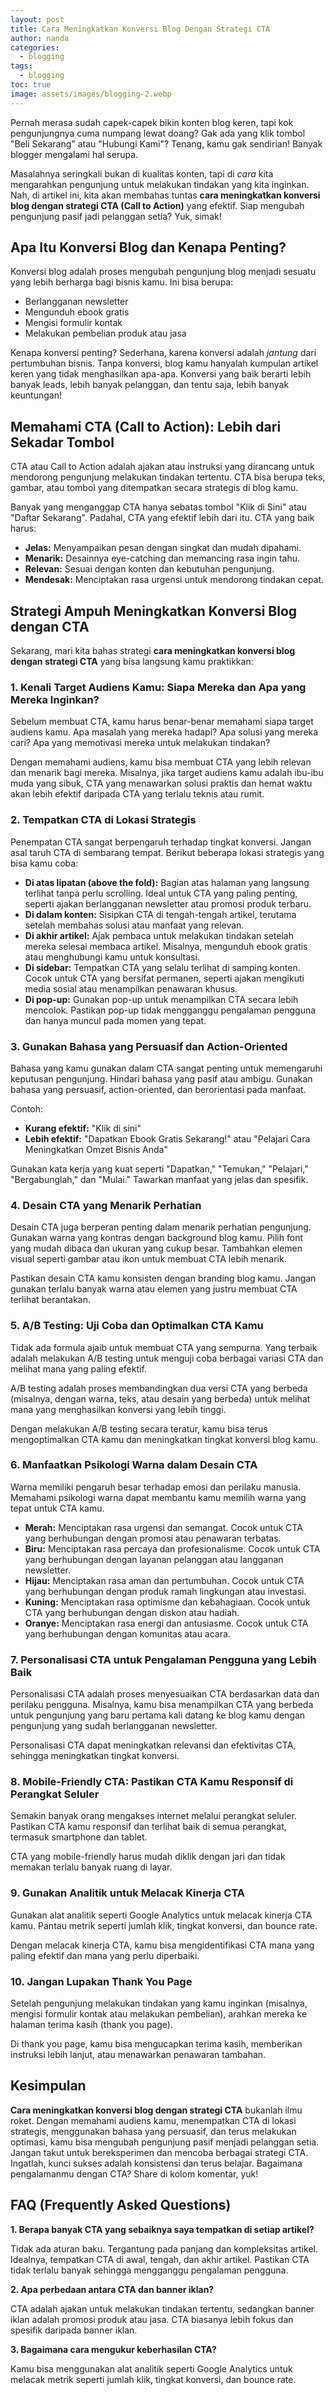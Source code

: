 ```yaml
---
layout: post
title: Cara Meningkatkan Konversi Blog Dengan Strategi CTA
author: nanda
categories:
  - blogging
tags:
  - blogging
toc: true
image: assets/images/blogging-2.webp
---
```



Pernah merasa sudah capek-capek bikin konten blog keren, tapi kok pengunjungnya cuma numpang lewat doang? Gak ada yang klik tombol "Beli Sekarang" atau "Hubungi Kami"? Tenang, kamu gak sendirian! Banyak blogger mengalami hal serupa.

Masalahnya seringkali bukan di kualitas konten, tapi di _cara_ kita mengarahkan pengunjung untuk melakukan tindakan yang kita inginkan. Nah, di artikel ini, kita akan membahas tuntas **cara meningkatkan konversi blog dengan strategi CTA (Call to Action)** yang efektif. Siap mengubah pengunjung pasif jadi pelanggan setia? Yuk, simak!

## Apa Itu Konversi Blog dan Kenapa Penting?

Konversi blog adalah proses mengubah pengunjung blog menjadi sesuatu yang lebih berharga bagi bisnis kamu. Ini bisa berupa:

- Berlangganan newsletter
- Mengunduh ebook gratis
- Mengisi formulir kontak
- Melakukan pembelian produk atau jasa

Kenapa konversi penting? Sederhana, karena konversi adalah _jantung_ dari pertumbuhan bisnis. Tanpa konversi, blog kamu hanyalah kumpulan artikel keren yang tidak menghasilkan apa-apa. Konversi yang baik berarti lebih banyak leads, lebih banyak pelanggan, dan tentu saja, lebih banyak keuntungan!

## Memahami CTA (Call to Action): Lebih dari Sekadar Tombol

CTA atau Call to Action adalah ajakan atau instruksi yang dirancang untuk mendorong pengunjung melakukan tindakan tertentu. CTA bisa berupa teks, gambar, atau tombol yang ditempatkan secara strategis di blog kamu.

Banyak yang menganggap CTA hanya sebatas tombol "Klik di Sini" atau "Daftar Sekarang". Padahal, CTA yang efektif lebih dari itu. CTA yang baik harus:

- **Jelas:** Menyampaikan pesan dengan singkat dan mudah dipahami.
- **Menarik:** Desainnya eye-catching dan memancing rasa ingin tahu.
- **Relevan:** Sesuai dengan konten dan kebutuhan pengunjung.
- **Mendesak:** Menciptakan rasa urgensi untuk mendorong tindakan cepat.

## Strategi Ampuh Meningkatkan Konversi Blog dengan CTA

Sekarang, mari kita bahas strategi **cara meningkatkan konversi blog dengan strategi CTA** yang bisa langsung kamu praktikkan:

### 1\. Kenali Target Audiens Kamu: Siapa Mereka dan Apa yang Mereka Inginkan?

Sebelum membuat CTA, kamu harus benar-benar memahami siapa target audiens kamu. Apa masalah yang mereka hadapi? Apa solusi yang mereka cari? Apa yang memotivasi mereka untuk melakukan tindakan?

Dengan memahami audiens, kamu bisa membuat CTA yang lebih relevan dan menarik bagi mereka. Misalnya, jika target audiens kamu adalah ibu-ibu muda yang sibuk, CTA yang menawarkan solusi praktis dan hemat waktu akan lebih efektif daripada CTA yang terlalu teknis atau rumit.

### 2\. Tempatkan CTA di Lokasi Strategis

Penempatan CTA sangat berpengaruh terhadap tingkat konversi. Jangan asal taruh CTA di sembarang tempat. Berikut beberapa lokasi strategis yang bisa kamu coba:

- **Di atas lipatan (above the fold):** Bagian atas halaman yang langsung terlihat tanpa perlu scrolling. Ideal untuk CTA yang paling penting, seperti ajakan berlangganan newsletter atau promosi produk terbaru.
- **Di dalam konten:** Sisipkan CTA di tengah-tengah artikel, terutama setelah membahas solusi atau manfaat yang relevan.
- **Di akhir artikel:** Ajak pembaca untuk melakukan tindakan setelah mereka selesai membaca artikel. Misalnya, mengunduh ebook gratis atau menghubungi kamu untuk konsultasi.
- **Di sidebar:** Tempatkan CTA yang selalu terlihat di samping konten. Cocok untuk CTA yang bersifat permanen, seperti ajakan mengikuti media sosial atau menampilkan penawaran khusus.
- **Di pop-up:** Gunakan pop-up untuk menampilkan CTA secara lebih mencolok. Pastikan pop-up tidak mengganggu pengalaman pengguna dan hanya muncul pada momen yang tepat.

### 3\. Gunakan Bahasa yang Persuasif dan Action-Oriented

Bahasa yang kamu gunakan dalam CTA sangat penting untuk memengaruhi keputusan pengunjung. Hindari bahasa yang pasif atau ambigu. Gunakan bahasa yang persuasif, action-oriented, dan berorientasi pada manfaat.

Contoh:

- **Kurang efektif:** "Klik di sini"
- **Lebih efektif:** "Dapatkan Ebook Gratis Sekarang!" atau "Pelajari Cara Meningkatkan Omzet Bisnis Anda"

Gunakan kata kerja yang kuat seperti "Dapatkan," "Temukan," "Pelajari," "Bergabunglah," dan "Mulai." Tawarkan manfaat yang jelas dan spesifik.

### 4\. Desain CTA yang Menarik Perhatian

Desain CTA juga berperan penting dalam menarik perhatian pengunjung. Gunakan warna yang kontras dengan background blog kamu. Pilih font yang mudah dibaca dan ukuran yang cukup besar. Tambahkan elemen visual seperti gambar atau ikon untuk membuat CTA lebih menarik.

Pastikan desain CTA kamu konsisten dengan branding blog kamu. Jangan gunakan terlalu banyak warna atau elemen yang justru membuat CTA terlihat berantakan.

### 5\. A/B Testing: Uji Coba dan Optimalkan CTA Kamu

Tidak ada formula ajaib untuk membuat CTA yang sempurna. Yang terbaik adalah melakukan A/B testing untuk menguji coba berbagai variasi CTA dan melihat mana yang paling efektif.

A/B testing adalah proses membandingkan dua versi CTA yang berbeda (misalnya, dengan warna, teks, atau desain yang berbeda) untuk melihat mana yang menghasilkan konversi yang lebih tinggi.

Dengan melakukan A/B testing secara teratur, kamu bisa terus mengoptimalkan CTA kamu dan meningkatkan tingkat konversi blog kamu.

### 6\. Manfaatkan Psikologi Warna dalam Desain CTA

Warna memiliki pengaruh besar terhadap emosi dan perilaku manusia. Memahami psikologi warna dapat membantu kamu memilih warna yang tepat untuk CTA kamu.

- **Merah:** Menciptakan rasa urgensi dan semangat. Cocok untuk CTA yang berhubungan dengan promosi atau penawaran terbatas.
- **Biru:** Menciptakan rasa percaya dan profesionalisme. Cocok untuk CTA yang berhubungan dengan layanan pelanggan atau langganan newsletter.
- **Hijau:** Menciptakan rasa aman dan pertumbuhan. Cocok untuk CTA yang berhubungan dengan produk ramah lingkungan atau investasi.
- **Kuning:** Menciptakan rasa optimisme dan kebahagiaan. Cocok untuk CTA yang berhubungan dengan diskon atau hadiah.
- **Oranye:** Menciptakan rasa energi dan antusiasme. Cocok untuk CTA yang berhubungan dengan komunitas atau acara.

### 7\. Personalisasi CTA untuk Pengalaman Pengguna yang Lebih Baik

Personalisasi CTA adalah proses menyesuaikan CTA berdasarkan data dan perilaku pengguna. Misalnya, kamu bisa menampilkan CTA yang berbeda untuk pengunjung yang baru pertama kali datang ke blog kamu dengan pengunjung yang sudah berlangganan newsletter.

Personalisasi CTA dapat meningkatkan relevansi dan efektivitas CTA, sehingga meningkatkan tingkat konversi.

### 8\. Mobile-Friendly CTA: Pastikan CTA Kamu Responsif di Perangkat Seluler

Semakin banyak orang mengakses internet melalui perangkat seluler. Pastikan CTA kamu responsif dan terlihat baik di semua perangkat, termasuk smartphone dan tablet.

CTA yang mobile-friendly harus mudah diklik dengan jari dan tidak memakan terlalu banyak ruang di layar.

### 9\. Gunakan Analitik untuk Melacak Kinerja CTA

Gunakan alat analitik seperti Google Analytics untuk melacak kinerja CTA kamu. Pantau metrik seperti jumlah klik, tingkat konversi, dan bounce rate.

Dengan melacak kinerja CTA, kamu bisa mengidentifikasi CTA mana yang paling efektif dan mana yang perlu diperbaiki.

### 10\. Jangan Lupakan Thank You Page

Setelah pengunjung melakukan tindakan yang kamu inginkan (misalnya, mengisi formulir kontak atau melakukan pembelian), arahkan mereka ke halaman terima kasih (thank you page).

Di thank you page, kamu bisa mengucapkan terima kasih, memberikan instruksi lebih lanjut, atau menawarkan penawaran tambahan.

## Kesimpulan

**Cara meningkatkan konversi blog dengan strategi CTA** bukanlah ilmu roket. Dengan memahami audiens kamu, menempatkan CTA di lokasi strategis, menggunakan bahasa yang persuasif, dan terus melakukan optimasi, kamu bisa mengubah pengunjung pasif menjadi pelanggan setia. Jangan takut untuk bereksperimen dan mencoba berbagai strategi CTA. Ingatlah, kunci sukses adalah konsistensi dan terus belajar. Bagaimana pengalamanmu dengan CTA? Share di kolom komentar, yuk!

## FAQ (Frequently Asked Questions)

**1\. Berapa banyak CTA yang sebaiknya saya tempatkan di setiap artikel?**

Tidak ada aturan baku. Tergantung pada panjang dan kompleksitas artikel. Idealnya, tempatkan CTA di awal, tengah, dan akhir artikel. Pastikan CTA tidak terlalu banyak sehingga mengganggu pengalaman pengguna.

**2\. Apa perbedaan antara CTA dan banner iklan?**

CTA adalah ajakan untuk melakukan tindakan tertentu, sedangkan banner iklan adalah promosi produk atau jasa. CTA biasanya lebih fokus dan spesifik daripada banner iklan.

**3\. Bagaimana cara mengukur keberhasilan CTA?**

Kamu bisa menggunakan alat analitik seperti Google Analytics untuk melacak metrik seperti jumlah klik, tingkat konversi, dan bounce rate.
